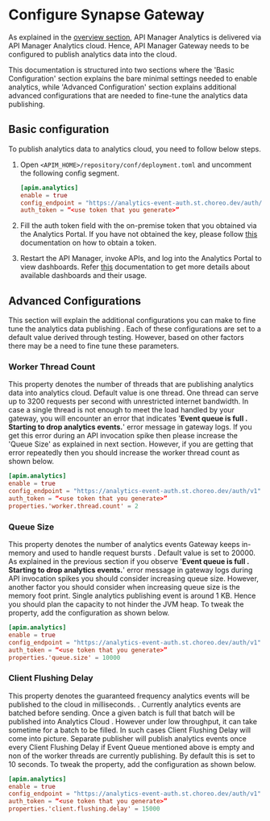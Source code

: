 # Configure Synapse Gateway
As explained in the [overview section]({{base_path}}/observe/api-manager-analytics/overview-of-api-analytics/), API Manager Analytics is delivered via API Manager Analytics cloud. Hence, API
 Manager Gateway needs to be configured to publish analytics data into the cloud.
 
 This documentation is structured into two sections where the 'Basic Configuration' section explains the bare minimal settings
  needed to enable analytics, while 'Advanced Configuration' section explains additional advanced configurations that
   are needed to fine-tune the analytics data publishing.
   
## Basic configuration

To publish analytics data to analytics cloud, you need to follow below steps.

1. Open `<APIM_HOME>/repository/conf/deployment.toml` and uncomment the following config segment.

    ```toml
    [apim.analytics]
    enable = true
    config_endpoint = "https://analytics-event-auth.st.choreo.dev/auth/v1"
    auth_token = “<use token that you generate>”
    ```

2. Fill the auth token field with the on-premise token that you obtained via the Analytics Portal. If you have not obtained the key,
 please follow 
 [this]({{base_path}}/observe/api-manager-analytics/configure-analytics/register-for-analytics) 
 documentation on how to obtain a token.

3. Restart the API Manager, invoke APIs, and log into the Analytics Portal to view dashboards. Refer 
[this]({{base_path}}/observe/api-manager-analytics/analytics-pages/analytics-pages-overview) 
documentation to
 get more details about available dashboards and their usage.
 
## Advanced Configurations
 This section will explain the additional configurations you can make to fine tune the analytics data publishing
 . Each of these configurations are set to a default value derived through testing. However, based on other
  factors there may be a need to fine tune these parameters.
  
### Worker Thread Count
This property denotes the number of threads that are publishing analytics data into analytics cloud. Default value is
 one thread. One thread can serve up to 3200 requests per second with unrestricted internet bandwidth. In case
  a single thread is not enough to meet the load handled by your gateway, you will encounter an error that indicates '**Event queue is full
  . Starting to drop analytics events.**' error message in gateway logs. If you get this error during an API
   invocation spike then please increase the 'Queue Size' as explained in next section. However, if you are getting
    that error repeatedly then you should increase the worker thread count as shown below.
   
```toml
[apim.analytics]
enable = true
config_endpoint = "https://analytics-event-auth.st.choreo.dev/auth/v1"
auth_token = “<use token that you generate>”
properties.'worker.thread.count' = 2
```    

### Queue Size
This property denotes the number of analytics events Gateway keeps in-memory and used to handle request bursts
. Default value is set to 20000. As explained in the previous section if you observe '**Event queue is full
. Starting to drop analytics events.**' error message in gateway logs during API invocation spikes you should
 consider increasing queue size. However, another factor you should consider when increasing queue size is the memory
  foot print. Single analytics publishing event is around 1 KB. Hence you should plan the capacity to not hinder the
   JVM heap. To tweak the property, add the configuration as shown below.
```toml
[apim.analytics]
enable = true
config_endpoint = "https://analytics-event-auth.st.choreo.dev/auth/v1"
auth_token = “<use token that you generate>”
properties.'queue.size' = 10000
```
### Client Flushing Delay
This property denotes the guaranteed frequency analytics events will be published to the cloud in milliseconds.
. Currently analytics
 events are batched before sending. Once a given batch is full that batch will be published into Analytics Cloud
 . However under low throughput, it can take sometime for a batch to be filled. In such cases Client Flushing Delay
  will come into picture. Separate publisher will publish analytics events once every Client Flushing Delay if Event
   Queue mentioned above is empty and non of the worker threads are currently publishing. By default this is set to
    10 seconds. To tweak the property, add the configuration as shown below.
```toml
[apim.analytics]
enable = true
config_endpoint = "https://analytics-event-auth.st.choreo.dev/auth/v1"
auth_token = “<use token that you generate>”
properties.'client.flushing.delay' = 15000
```
